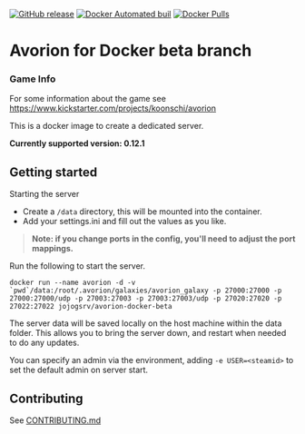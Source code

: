 [![GitHub release](https://img.shields.io/github/release/psykzz/avorion-docker.svg?style=flat-square)]()
[![Docker Automated buil](https://img.shields.io/docker/automated/psykzz/avorion-docker.svg?style=flat-square)]()
[![Docker Pulls](https://img.shields.io/docker/pulls/psykzz/avorion-docker.svg?style=flat-square)]()

Avorion for Docker beta branch
==============================


### Game Info

For some information about the game see https://www.kickstarter.com/projects/koonschi/avorion

This is a docker image to create a dedicated server.

**Currently supported version: 0.12.1**


## Getting started
Starting the server 

* Create a `/data` directory, this will be mounted into the container.
* Add your settings.ini and fill out the values as you like.

> **Note: if you change ports in the config, you'll need to adjust the port mappings.**

Run the following to start the server.
```
docker run --name avorion -d -v `pwd`/data:/root/.avorion/galaxies/avorion_galaxy -p 27000:27000 -p 27000:27000/udp -p 27003:27003 -p 27003:27003/udp -p 27020:27020 -p 27022:27022 jojogsrv/avorion-docker-beta
```

The server data will be saved locally on the host machine within the data folder. This allows you to bring the server down, and restart when needed to do any updates.

You can specify an admin via the environment, adding `-e USER=<steamid>` to set the default admin on server start.


## Contributing

See [CONTRIBUTING.md](CONTRIBUTING.md)


